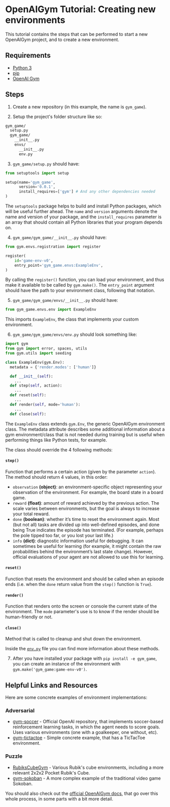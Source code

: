 # OpenAIGym Tutorial: Creating new environments

This tutorial contains the steps that can be performed to start a new OpenAIGym project, and to create a new environment.

## Requirements

- [Python 3](https://www.python.org/downloads/)
- [pip](https://pip.pypa.io/en/stable/installing/)
- [OpenAI Gym](https://gym.openai.com/docs/#installation)

## Steps

1. Create a new repository (in this example, the name is `gym_game`).

2. Setup the project's folder structure like so:
  ```sh
  gym_game/
    setup.py
    gym_game/
      __init__.py
      envs/
        __init__.py
        env.py
  ```

3. `gym_game/setup.py` should have:

  ```python
  from setuptools import setup

  setup(name='gym_game',
        version='0.0.1',
        install_requires=['gym'] # And any other dependencies needed
  )
  ```
The `setuptools` package helps to build and install Python packages, which will be useful further ahead. The `name` and `version` arguments denote the name and version of your package, and the `install_requires` parameter is an array that should contain all Python libraries that your program depends on.

4. `gym_game/gym_game/__init__.py` should have:
  ```python
  from gym.envs.registration import register

  register(
      id='game-env-v0',
      entry_point='gym_game.envs:ExampleEnv',
  )
  ```

By calling the `register()` function, you can load your environment, and thus make it available to be called by `gym.make()`. The `entry_point` argument should have the path to your environment class, following that notation.

5. `gym_game/gym_game/envs/__init__.py` should have:
  ```python
  from gym_game.envs.env import ExampleEnv
  ```

This imports `ExampleEnv`, the class that implements your custom environment.

6. `gym_game/gym_game/envs/env.py` should look something like:
  ```python
  import gym
  from gym import error, spaces, utils
  from gym.utils import seeding

  class ExampleEnv(gym.Env):
    metadata = {'render.modes': ['human']}

    def __init__(self):
      ...
    def step(self, action):
      ...
    def reset(self):
      ...
    def render(self, mode='human'):
      ...
    def close(self):
  ```

The `ExampleEnv` class extends `gym.Env`, the generic OpenAIGym environment class. The metadata attribute describes some additional information about a gym environment/class that is not needed during training but is useful when performing things like Python tests, for example.

The class should override the 4 following methods:

#### `step()`
Function that performs a certain action (given by the parameter `action`). The method should return 4 values, in this order:

* `observation` **(object)**: an environment-specific object representing your observation of the environment. For example, the board state in a board game.
* `reward` **(float)**: amount of reward achieved by the previous action. The scale varies between environments, but the goal is always to increase your total reward.
* `done` **(boolean)**: whether it’s time to reset the environment again. Most (but not all) tasks are divided up into well-defined episodes, and done being True indicates the episode has terminated. (For example, perhaps the pole tipped too far, or you lost your last life.)
* `info` **(dict)**: diagnostic information useful for debugging. It can sometimes be useful for learning (for example, it might contain the raw probabilities behind the environment’s last state change). However, official evaluations of your agent are not allowed to use this for learning.

#### `reset()`
Function that resets the environment and should be called when an episode ends (i.e. when the `done` return value from the `step()` function is `True`).

#### `render()`
Function that renders onto the screen or console the current state of the environment. The `mode` parameter's use is to know if the render should be human-friendly or not.

#### `close()`
Method that is called to cleanup and shut down the environment.

Inside the [`env.py`](https://github.com/MiguelDelPinto/gym-env-tutorial/blob/main/gym_game/gym_game/envs/env.py) file you can find more information about these methods.

7. After you have installed your package with `pip install -e gym_game`, you can create an instance of the environment with `gym.make('gym_game:game-env-v0')`.

## Helpful Links and Resources

Here are some concrete examples of environment implementations:

### Adversarial
* [gym-soccer](https://github.com/openai/gym-soccer) - Official OpenAI repository, that implements soccer-based reinforcement learning tasks, in which the agent needs to score goals. Uses various environments (one with a goalkeeper, one without, etc).
* [gym-tictactoe](https://github.com/haje01/gym-tictactoe) - Simple concrete example, that has a TicTacToe environment.

### Puzzle
* [RubiksCubeGym](https://github.com/DoubleGremlin181/RubiksCubeGym) - Various Rubik's cube environments, including a more relevant 2x2x2 Pocket Rubik's Cube.
* [gym-sokoban](https://github.com/mpSchrader/gym-sokoban) - A more complex example of the traditional video game Sokoban.

You should also check out the [official OpenAIGym docs](https://gym.openai.com/docs/), that go over this whole process, in some parts with a bit more detail.
